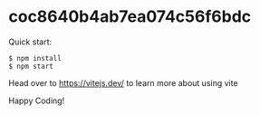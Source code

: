 # coc8640b4ab7ea074c56f6bdc

Quick start:

```
$ npm install
$ npm start
````

Head over to https://vitejs.dev/ to learn more about using vite

Happy Coding!
